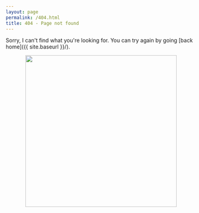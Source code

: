 ```yaml
---
layout: page
permalink: /404.html
title: 404 - Page not found
---
```


Sorry, I can't find what you're looking for. You can try again by going [back home]({{ site.baseurl }}/).

<p align="center"><a href="https://jcoz00.github.io/"><img src="{{ site.baseurl }}/images/404.jpg" style="width: 400px;"/></a></p>
